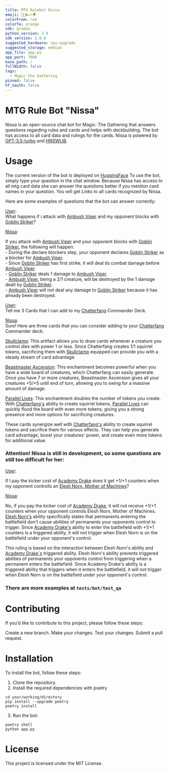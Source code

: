 ```yaml
---
title: MTG Rulebot Nissa
emoji: 🌵🌊🌬🔥🌍
colorFrom: red
colorTo: orange
sdk: gradio
python_version: 3.9
sdk_version: 2.0.8
suggested_hardware: cpu-upgrade
suggested_storage: medium
app_file: app.py
app_port: 7860
base_path: /
fullWidth: false
tags:
  - Magic the Gathering
pinned: false
hf_oauth: false
---
```



# MTG Rule Bot "Nissa"

Nissa is an open-source chat bot for Magic: The Gathering that answers questions regarding rules and cards and helps with deckbuilding. The bot has access to all card data and rulings for the cards. Nissa is powered by [GPT-3.5-turbo](https://platform.openai.com/docs/models/gpt-3-5) and [HNSWLIB](https://github.com/nmslib/hnswlib). 


# Usage
The current version of the bot is deployed on [HuggingFace](https://huggingface.co/spaces/floriankrempl/mtg_rules_bot)
To use the bot, simply type your question in the chat window. Because Nissa has access to all mtg card data she can answer the questions better if you mention card names in your question. You will get Links to all cards recognized by Nissa. 

Here are some examples of questions that the bot can answer correctly:


<u>User</u>:  
What happens if i attack with [Ambush Viper](https://cards.scryfall.io/large/front/0/e/0e386888-57f5-4eb6-88e8-5679bb8eb290.jpg?1608910517) and my opponent blocks with [Goblin Striker](https://cards.scryfall.io/large/front/f/7/f7654d8a-7013-4311-b29e-b55aaa1bf502.jpg?1562163499)?  

<u>Nissa</u>:  

If you attack with [Ambush Viper](https://cards.scryfall.io/large/front/0/e/0e386888-57f5-4eb6-88e8-5679bb8eb290.jpg?1608910517) and your opponent blocks with [Goblin Striker](https://cards.scryfall.io/large/front/f/7/f7654d8a-7013-4311-b29e-b55aaa1bf502.jpg?1562163499), the following will happen:  
    - During the declare blockers step, your opponent declares [Goblin Striker](https://cards.scryfall.io/large/front/f/7/f7654d8a-7013-4311-b29e-b55aaa1bf502.jpg?1562163499) as a blocker for [Ambush Viper](https://cards.scryfall.io/large/front/0/e/0e386888-57f5-4eb6-88e8-5679bb8eb290.jpg?1608910517).  
    - Since [Goblin Striker](https://cards.scryfall.io/large/front/f/7/f7654d8a-7013-4311-b29e-b55aaa1bf502.jpg?1562163499) has first strike, it will deal its combat damage before [Ambush Viper](https://cards.scryfall.io/large/front/0/e/0e386888-57f5-4eb6-88e8-5679bb8eb290.jpg?1608910517).  
    - [Goblin Striker](https://cards.scryfall.io/large/front/f/7/f7654d8a-7013-4311-b29e-b55aaa1bf502.jpg?1562163499) deals 1 damage to [Ambush Viper](https://cards.scryfall.io/large/front/0/e/0e386888-57f5-4eb6-88e8-5679bb8eb290.jpg?1608910517).  
    - [Ambush Viper](https://cards.scryfall.io/large/front/0/e/0e386888-57f5-4eb6-88e8-5679bb8eb290.jpg?1608910517), being a 2/1 creature, will be destroyed by the 1 damage dealt by [Goblin Striker](https://cards.scryfall.io/large/front/f/7/f7654d8a-7013-4311-b29e-b55aaa1bf502.jpg?1562163499).  
    - [Ambush Viper](https://cards.scryfall.io/large/front/0/e/0e386888-57f5-4eb6-88e8-5679bb8eb290.jpg?1608910517) will not deal any damage to [Goblin Striker](https://cards.scryfall.io/large/front/f/7/f7654d8a-7013-4311-b29e-b55aaa1bf502.jpg?1562163499) because it has already been destroyed.


<u>User</u>:  
Tell me 3 Cards that I can add to my [Chatterfang](https://cards.scryfall.io/large/front/1/7/1785cf85-1ac0-4246-9b89-1a8221a8e1b2.jpg?1626097239) Commander Deck.   

<u>Nissa</u>:  
Sure! Here are three cards that you can consider adding to your [Chatterfang](https://cards.scryfall.io/large/front/1/7/1785cf85-1ac0-4246-9b89-1a8221a8e1b2.jpg?1626097239) Commander deck:

[Skullclamp](https://cards.scryfall.io/large/front/a/3/a36fd6d8-66a2-49d1-b9f3-b400ebc03674.jpg?1682210228): This artifact allows you to draw cards whenever a creature you control dies with power 1 or less. Since Chatterfang creates 1/1 squirrel tokens, sacrificing them with [Skullclamp](https://cards.scryfall.io/large/front/a/3/a36fd6d8-66a2-49d1-b9f3-b400ebc03674.jpg?1682210228) equipped can provide you with a steady stream of card advantage.

[Beastmaster Ascension](https://cards.scryfall.io/large/front/f/4/f404d133-fc1a-4751-ac72-554e6553e486.jpg?1673484492): This enchantment becomes powerful when you have a wide board of creatures, which Chatterfang can easily generate. Once you have 7 or more creatures, Beastmaster Ascension gives all your creatures +5/+5 until end of turn, allowing you to swing for a massive amount of damage.

[Parallel Lives](https://cards.scryfall.io/large/front/0/1/01033dae-fec1-41f2-b7f2-cc6a43331790.jpg?1562825348): This enchantment doubles the number of tokens you create. With [Chatterfang's](https://cards.scryfall.io/large/front/1/7/1785cf85-1ac0-4246-9b89-1a8221a8e1b2.jpg?1626097239) ability to create squirrel tokens, [Parallel Lives](https://cards.scryfall.io/large/front/0/1/01033dae-fec1-41f2-b7f2-cc6a43331790.jpg?1562825348) can quickly flood the board with even more tokens, giving you a strong presence and more options for sacrificing creatures.

These cards synergize well with [Chatterfang's](https://cards.scryfall.io/large/front/1/7/1785cf85-1ac0-4246-9b89-1a8221a8e1b2.jpg?1626097239) ability to create squirrel tokens and sacrifice them for various effects. They can help you generate card advantage, boost your creatures' power, and create even more tokens for additional value.


### Attention! Nissa is still in development, so some questions are still too difficult for her: 

<u>User</u>:  

If I pay the kicker cost of [Academy Drake](https://cards.scryfall.io/large/front/f/8/f8bacb12-da46-4b00-804f-9ff6bff452bc.jpg?1562745962) does it get +1/+1 counters when my opponent controlls an [Elesh Norn, Mother of Machines](https://cards.scryfall.io/large/front/4/4/44dcab01-1d13-4dfc-ae2f-fbaa3dd35087.jpg?1675956896)?  

<u>Nissa</u>:  

No, if you pay the kicker cost of [Academy Drake](https://cards.scryfall.io/large/front/f/8/f8bacb12-da46-4b00-804f-9ff6bff452bc.jpg?1562745962), it will not receive +1/+1 counters when your opponent controls Elesh Norn, Mother of Machines. [Elesh Norn's](https://cards.scryfall.io/large/front/4/4/44dcab01-1d13-4dfc-ae2f-fbaa3dd35087.jpg?1675956896) ability specifically states that permanents entering the battlefield don't cause abilities of permanents your opponents control to trigger. Since [Academy Drake's](https://cards.scryfall.io/large/front/f/8/f8bacb12-da46-4b00-804f-9ff6bff452bc.jpg?1562745962) ability to enter the battlefield with +1/+1 counters is a triggered ability, it will not trigger when Elesh Norn is on the battlefield under your opponent's control.

This ruling is based on the interaction between Elesh Norn's ability and [Academy Drake`s](https://cards.scryfall.io/large/front/f/8/f8bacb12-da46-4b00-804f-9ff6bff452bc.jpg?1562745962) triggered ability. Elesh Norn's ability prevents triggered abilities of permanents your opponents control from triggering when a permanent enters the battlefield. Since Academy Drake's ability is a triggered ability that triggers when it enters the battlefield, it will not trigger when Elesh Norn is on the battlefield under your opponent's control.


### There are more examples at `tests/bot/test_qa`

# Contributing
If you’d like to contribute to this project, please follow these steps:

Create a new branch.
Make your changes.
Test your changes.
Submit a pull request.

# Installation
To install the bot, follow these steps:

1. Clone the repository.  
2. Install the required dependencies with poetry 
```shell 
cd your/working/directory
pip install --upgrade poetry 
poetry install 
```
3. Run the bot:
```shell 
poetry shell 
python app.py 
```

# License
This project is licensed under the MIT License.

